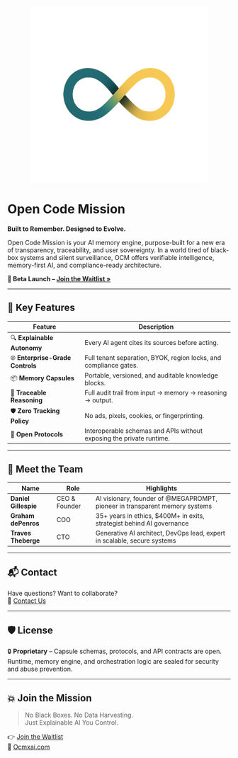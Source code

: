 <div align="center">
  <img src="../ocm-logo.png" alt="Open Code Mission Logo" width="400"/>
</div>

#  Open Code Mission

**Built to Remember. Designed to Evolve.**

Open Code Mission is your AI memory engine, purpose-built for a new era of transparency, traceability, and user sovereignty. In a world tired of black-box systems and silent surveillance, OCM offers verifiable intelligence, memory-first AI, and compliance-ready architecture.  

**🚀 Beta Launch – [Join the Waitlist »](https://airtable.com/appGVmx8iDZXgdWJI/paggBwzocV67N5E3U/form)**

--- 

## 🔎 Key Features

| Feature | Description |
|--------|-------------|
| 🔍 **Explainable Autonomy** | Every AI agent cites its sources before acting. |
| 🌐 **Enterprise-Grade Controls** | Full tenant separation, BYOK, region locks, and compliance gates. |
| 📦 **Memory Capsules** | Portable, versioned, and auditable knowledge blocks. |
| 🧾 **Traceable Reasoning** | Full audit trail from input → memory → reasoning → output. |
| 🛡 **Zero Tracking Policy** | No ads, pixels, cookies, or fingerprinting. |
| 📜 **Open Protocols** | Interoperable schemas and APIs without exposing the private runtime. |

---

## 👥 Meet the Team

| Name | Role | Highlights |
|------|------|-----------|
| **Daniel Gillespie** | CEO & Founder | AI visionary, founder of @MEGAPROMPT, pioneer in transparent memory systems |
| **Graham dePenros** | COO | 35+ years in ethics, $400M+ in exits, strategist behind AI governance |
| **Traves Theberge** | CTO | Generative AI architect, DevOps lead, expert in scalable, secure systems |

---

## 📬 Contact

Have questions? Want to collaborate?  
📧 [Contact Us](https://ocmxai.com#contact)

---

## 🛡 License

🔒 **Proprietary** – Capsule schemas, protocols, and API contracts are open. Runtime, memory engine, and orchestration logic are sealed for security and abuse prevention.

---

## 💥 Join the Mission

> No Black Boxes. No Data Harvesting.  
> Just Explainable AI You Control.

👉 [Join the Waitlist](https://ocmxai.com)  
🔗 [Ocmxai.com](https://ocmxai.com)

